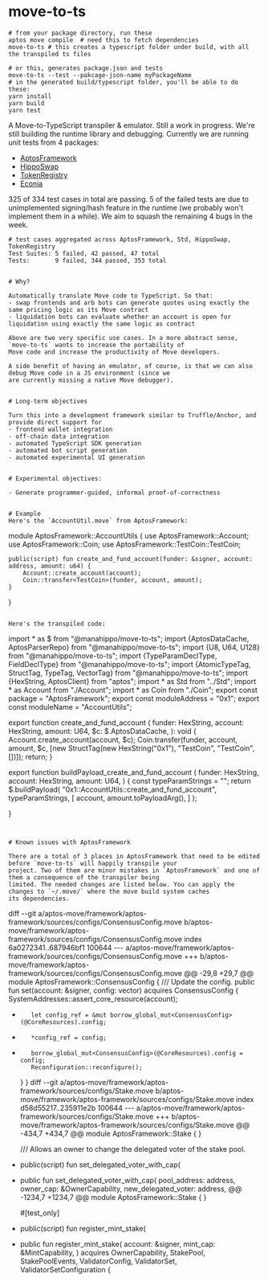 # move-to-ts
```
# from your package directory, run these
aptos move compile  # need this to fetch dependencies
move-to-ts # this creates a typescript folder under build, with all the transpiled ts files

# or this, generates package.json and tests
move-to-ts --test --pakcage-json-name myPackageName
# in the generated build/typescript folder, you'll be able to do these:
yarn install
yarn build
yarn test

```

A Move-to-TypeScript transpiler & emulator. Still a work in progress. We're still building the runtime library and
debugging. Currently we are running unit tests from 4 packages:
- [AptosFramework](https://github.com/aptos-labs/aptos-core/tree/main/aptos-move/framework)
- [HippoSwap](https://github.com/hippospace/hippo-swap)
- [TokenRegistry](https://github.com/hippospace/aptos-registry)
- [Econia](https://github.com/econia-labs/econia)

325 of 334 test cases in total are passing. 5 of the failed tests are due to unimplemented signing/hash feature in the
runtime (we probably won't implement them in a while). We aim to squash the remaining 4 bugs in the week.
```
# test cases aggregated across AptosFramework, Std, HippoSwap, TokenRegistry
Test Suites: 5 failed, 42 passed, 47 total
Tests:       9 failed, 344 passed, 353 total


# Why?

Automatically translate Move code to TypeScript. So that:
- swap frontends and arb bots can generate quotes using exactly the same pricing logic as its Move contract
- liquidation bots can evaluate whether an account is open for liquidation using exactly the same logic as contract

Above are two very specific use cases. In a more abstract sense, `move-to-ts` wants to increase the portability of 
Move code and increase the productivity of Move developers.

A side benefit of having an emulator, of course, is that we can also debug Move code in a JS environment (since we 
are currently missing a native Move debugger).


# Long-term objectives

Turn this into a development framework similar to Truffle/Anchor, and provide direct support for
- frontend wallet integration
- off-chain data integration
- automated TypeScript SDK generation
- automated bot script generation
- automated experimental UI generation
  

# Experimental objectives:

- Generate programmer-guided, informal proof-of-correctness


# Example
Here's the `AccountUtil.move` from AptosFramework:
```
module AptosFramework::AccountUtils {
    use AptosFramework::Account;
    use AptosFramework::Coin;
    use AptosFramework::TestCoin::TestCoin;

    public(script) fun create_and_fund_account(funder: &signer, account: address, amount: u64) {
        Account::create_account(account);
        Coin::transfer<TestCoin>(funder, account, amount);
    }
}
```

Here's the transpiled code:
```
import * as $ from "@manahippo/move-to-ts";
import {AptosDataCache, AptosParserRepo} from "@manahippo/move-to-ts";
import {U8, U64, U128} from "@manahippo/move-to-ts";
import {TypeParamDeclType, FieldDeclType} from "@manahippo/move-to-ts";
import {AtomicTypeTag, StructTag, TypeTag, VectorTag} from "@manahippo/move-to-ts";
import {HexString, AptosClient} from "aptos";
import * as Std from "../Std";
import * as Account from "./Account";
import * as Coin from "./Coin";
export const package = "AptosFramework";
export const moduleAddress = "0x1";
export const moduleName = "AccountUtils";



export function create_and_fund_account (
  funder: HexString,
  account: HexString,
  amount: U64,
  $c: $.AptosDataCache,
): void {
  Account.create_account(account, $c);
  Coin.transfer(funder, account, amount, $c, [new StructTag(new HexString("0x1"), "TestCoin", "TestCoin", [])]);
  return;
}


export function buildPayload_create_and_fund_account (
  funder: HexString,
  account: HexString,
  amount: U64,
) {
  const typeParamStrings = "";
  return $.buildPayload(
    "0x1::AccountUtils::create_and_fund_account",
    typeParamStrings,
    [
      account,
      amount.toPayloadArg(),
    ]
  );

}

```


# Known issues with AptosFramework

There are a total of 3 places in AptosFramework that need to be edited before `move-to-ts` will happily transpile your
project. Two of them are minor mistakes in `AptosFramework` and one of them a consequence of the transpiler being
limited. The needed changes are listed below. You can apply the changes to `~/.move/` where the move build system caches
its dependencies.

```
diff --git a/aptos-move/framework/aptos-framework/sources/configs/ConsensusConfig.move b/aptos-move/framework/aptos-framework/sources/configs/ConsensusConfig.move
index 6a0272341..687946bf1 100644
--- a/aptos-move/framework/aptos-framework/sources/configs/ConsensusConfig.move
+++ b/aptos-move/framework/aptos-framework/sources/configs/ConsensusConfig.move
@@ -29,8 +29,7 @@ module AptosFramework::ConsensusConfig {
     /// Update the config.
     public fun set(account: &signer, config: vector<u8>) acquires ConsensusConfig {
         SystemAddresses::assert_core_resource(account);
-        let config_ref = &mut borrow_global_mut<ConsensusConfig>(@CoreResources).config;
-        *config_ref = config;
+        borrow_global_mut<ConsensusConfig>(@CoreResources).config = config;
         Reconfiguration::reconfigure();
     }
 }
diff --git a/aptos-move/framework/aptos-framework/sources/configs/Stake.move b/aptos-move/framework/aptos-framework/sources/configs/Stake.move
index d58d55217..235911e2b 100644
--- a/aptos-move/framework/aptos-framework/sources/configs/Stake.move
+++ b/aptos-move/framework/aptos-framework/sources/configs/Stake.move
@@ -434,7 +434,7 @@ module AptosFramework::Stake {
     }
 
     /// Allows an owner to change the delegated voter of the stake pool.
-    public(script) fun set_delegated_voter_with_cap(
+    public fun set_delegated_voter_with_cap(
         pool_address: address,
         owner_cap: &OwnerCapability,
         new_delegated_voter: address,
@@ -1234,7 +1234,7 @@ module AptosFramework::Stake {
     }
 
     #[test_only]
-    public(script) fun register_mint_stake(
+    public fun register_mint_stake(
         account: &signer,
         mint_cap: &MintCapability<TestCoin>,
     ) acquires OwnerCapability, StakePool, StakePoolEvents, ValidatorConfig, ValidatorSet, ValidatorSetConfiguration {
```
